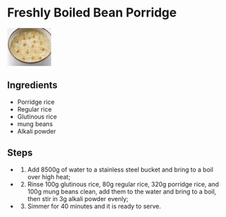 # Freshly Boiled Bean Porridge

![Freshly Boiled Bean Porridge](../../images/%E7%8E%B0%E7%86%AC%E8%B1%86%E7%B2%A5.png)


## Ingredients

- Porridge rice
- Regular rice
- Glutinous rice
- mung beans
- Alkali powder

## Steps

- 1. Add 8500g of water to a stainless steel bucket and bring to a boil over high heat;
- 2. Rinse 100g glutinous rice, 80g regular rice, 320g porridge rice, and 100g mung beans clean, add them to the water and bring to a boil, then stir in 3g alkali powder evenly;
- 3. Simmer for 40 minutes and it is ready to serve.
